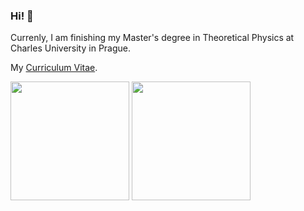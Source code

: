 ### Hi! 👋

Currenly, I am finishing my Master's degree in Theoretical Physics at Charles University in Prague.

My [Curriculum Vitae](https://jdujava.github.io/jdujava/CurriculumVitae_Dujava.pdf).

<a href="https://github.com/jdujava/jdujava" style="text-decoration: none;">
    <picture>
        <source
            srcset="https://github-readme-stats-jd-blush.vercel.app/api?username=jdujava&show_icons=true&theme=dark&bg_color=0d1117&hide_border=true&hide=contribs&include_all_commits=false&count_private=true&card_width=300"
            media="(prefers-color-scheme: dark)"
        />
        <source
            srcset="https://github-readme-stats-jd-blush.vercel.app/api?username=jdujava&show_icons=true&title_color=000&hide_border=true&hide=contribs&include_all_commits=false&count_private=true&card_width=300"
            media="(prefers-color-scheme: light), (prefers-color-scheme: no-preference)"
        />
        <img height=190 align="center" src="https://github-readme-stats-jd-blush.vercel.app/api?username=jdujava&show_icons=true&title_color=000&hide_border=true&hide=contribs&include_all_commits=false&count_private=true&card_width=300" />
    </picture>
    <picture>
        <source
            srcset="https://github-readme-stats.vercel.app/api/top-langs?username=jdujava&layout=compact&theme=dark&bg_color=0d1117&hide_border=true&langs_count=8&card_width=320"
            media="(prefers-color-scheme: dark)"
        />
        <source
            srcset="https://github-readme-stats.vercel.app/api/top-langs?username=jdujava&layout=compact&title_color=000&hide_border=true&langs_count=8&card_width=320"
            media="(prefers-color-scheme: light), (prefers-color-scheme: no-preference)"
        />
        <img height=190 align="center" src="https://github-readme-stats.app/api/top-langs?username=jdujava&layout=compact&title_color=000&hide_border=true&langs_count=8&card_width=320" />
    </picture>
</a>

<!--
**jdujava/jdujava** is a ✨ _special_ ✨ repository because its `README.md` (this file) appears on your GitHub profile.

Here are some ideas to get you started:

- 🔭 I’m currently working on ...
- 🌱 I’m currently learning ...
- 👯 I’m looking to collaborate on ...
- 🤔 I’m looking for help with ...
- 💬 Ask me about ...
- 📫 How to reach me: ...
- 😄 Pronouns: ...
- ⚡ Fun fact: ...
-->
